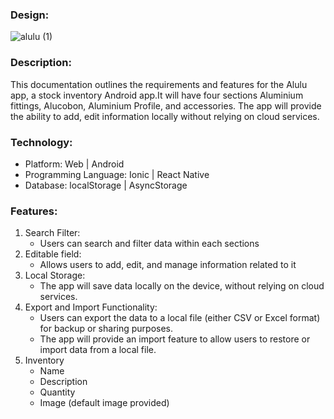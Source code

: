 ### Design:
![alulu (1)](https://github.com/Tushil-G/Alulu/assets/122863540/63a85982-b77f-437e-a339-f8274f0e8cd5)

### Description:

This documentation outlines the requirements and features for the Alulu app, a stock inventory Android app.It will have four sections Aluminium fittings, Alucobon, Aluminium Profile, and accessories. The app will provide the ability to add, edit information locally without relying on cloud services.

### Technology:

- Platform: Web | Android
- Programming Language: Ionic | React Native
- Database: localStorage | AsyncStorage

### Features:

1. Search Filter:
   - Users can search and filter data within each sections
2. Editable field:
   - Allows users to add, edit, and manage information related to it
3. Local Storage:
   - The app will save data locally on the device, without relying on cloud services.
4. Export and Import Functionality:
   - Users can export the data to a local file (either CSV or Excel format) for backup or sharing purposes.
   - The app will provide an import feature to allow users to restore or import data from a local file.
5. Inventory
   - Name
   - Description
   - Quantity
   - Image (default image provided)
